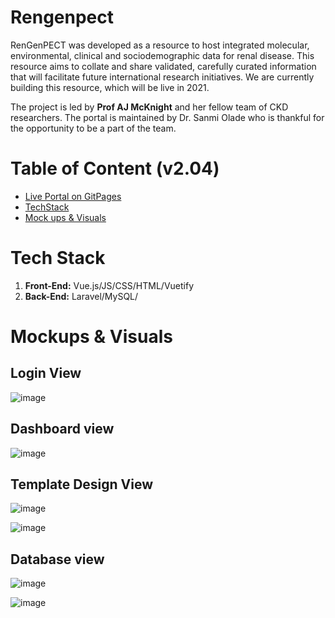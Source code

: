 # Rengenpect
RenGenPECT was developed as a resource to host integrated molecular, environmental, clinical and sociodemographic data for renal disease. This resource aims to collate and share validated, carefully curated information that will facilitate future international research initiatives. We are currently building this resource, which will be live in 2021.

The project is led by  **Prof AJ McKnight** and her fellow team of CKD researchers. The portal is maintained by Dr. Sanmi Olade who is thankful for the opportunity to be a part of the team.

# Table of Content (v2.04)
  * [Live Portal on GitPages](https://qubrgp.github.io/rgp/)
  * [TechStack](https://github.com/qubrgp/rgp#tech-stack)  
  * [Mock ups & Visuals](https://github.com/qubrgp/rgp#mockups--visuals)


# Tech Stack
1. **Front-End:** Vue.js/JS/CSS/HTML/Vuetify
2. **Back-End:** Laravel/MySQL/

# Mockups & Visuals

## Login View 
![image](https://user-images.githubusercontent.com/80102746/110207570-501c2b80-7e7c-11eb-8eb0-3eb5e9cac212.png)

## Dashboard view
![image](https://user-images.githubusercontent.com/80102746/110207706-35968200-7e7d-11eb-9e40-210a83fb9971.png)


## Template Design View

![image](https://user-images.githubusercontent.com/79588708/139294531-0f207ba4-2e5f-4395-9318-f6a3fecd3709.png)


![image](https://user-images.githubusercontent.com/79588708/139294407-08cd6c17-2937-43c9-994a-1da1510d3cb4.png)



## Database view
![image](https://user-images.githubusercontent.com/79588708/139293520-66402d43-a1aa-411d-ba03-d0f813eee066.png)


![image](https://user-images.githubusercontent.com/79588708/139293197-39a2657b-31ae-4014-83ea-d120222cee0f.png)

